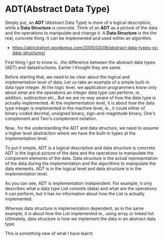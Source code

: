 # ADT(Abstract Data Type)
Simply put, an __ADT__ (Abstract Data Type) is more of a logical description, while a __Data Structure__ is concrete. Think of an __ADT__ as a picture of the data and the operations to manipulate and change it. A __Data Structure__ is the the real, concrete thing. It can be implemented and used within an algorithm.

- https://abrickshort.wordpress.com/2005/03/06/abstract-data-types-vs-data-structures/

First thing I got to know is.. the difference between the abstract data types (ADT) and datastructures. Earlier I thought they are same.

Before starting that, we need to be clear about the logical and implementation level of data. Let us take an example of a simple built-in data type integer. At the logic level, we application programmers know only about what are the operations an integer data type can perform, ie., addition, subtraction etc., But we are no way aware of how the data type is actually implemented. At the implementation level, it is about how the data type integer is implemented in the machine level, ie., it could either of binary-coded decimal, unsigned binary, sign-and-magnitude binary, One's complement and Two's complement notation.

Now.. for the understanding the ADT and data structure, we need to assume a higher level abstraction where we have the built-in types at the implementation level.

To put it simple, ADT is a logical description and data structure is concrete. ADT is the logical picture of the data and the operations to manipulate the component elements of the data. Data structure is the actual representation of the data during the implementation and the algorithms to manipulate the data elements. ADT is in the logical level and data structure is in the implementation level.

As you can see, ADT is implementation independent. For example, it only describes what a data type List consists (data) and what are the operations it can perform, but it has no information about how the List is actually implemented.

Whereas data structure is implementation dependent, as in the same example, it is about how the List implemented ie., using array or linked list. Ultimately, data structure is how we implement the data in an abstract data type.

This is something new of what I have learnt.
